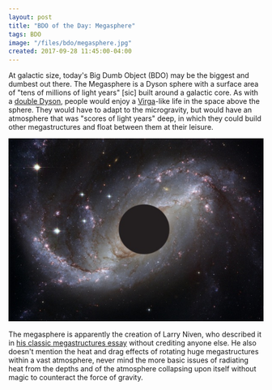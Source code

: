 ```yaml
---
layout: post
title: "BDO of the Day: Megasphere"
tags: BDO
image: "/files/bdo/megasphere.jpg"
created: 2017-09-28 11:45:00-04:00
---
```

At galactic size, today's Big Dumb Object (BDO) may be the biggest and dumbest out there.  The Megasphere is a Dyson sphere with a surface area of "tens of millions of light years" [sic] built around a galactic core.  As with a [double Dyson](/blog/2017/09/27/double-dyson/), people would enjoy a [Virga](/blog/2017/09/19/virga/)-like life in the space above the sphere.  They would have to adapt to the microgravity, but would have an atmosphere that was "scores of light years" deep, in which they could build other megastructures and float between them at their leisure.

![megasphere (modified from public domain image from Wikimedia)](/files/bdo/megasphere.jpg)

The megasphere is apparently the creation of Larry Niven, who described it in [his classic megastructures essay](http://www.projectrho.com/public_html/rocket/location.php#biggerworlds) without crediting anyone else.  He also doesn't mention the heat and drag effects of rotating huge megastructures within a vast atmosphere, never mind the more basic issues of radiating heat from the depths and of the atmosphere collapsing upon itself without magic to counteract the force of gravity.



